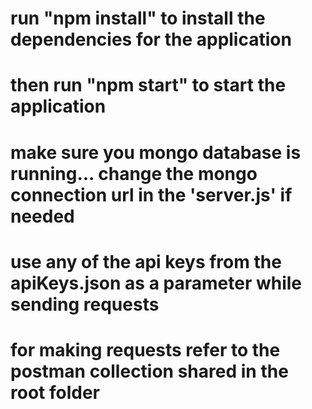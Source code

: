 # run "npm install" to install the dependencies for the application

# then run "npm start" to start the application

# make sure you mongo database is running... change the mongo connection url in the 'server.js' if needed

# use any of the api keys from the apiKeys.json as a parameter while sending requests

# for making requests refer to the postman collection shared in the root folder
